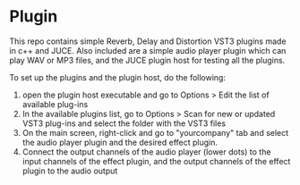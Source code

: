 # Plugin

This repo contains simple Reverb, Delay and Distortion VST3 plugins made in c++ and JUCE.
Also included are a simple audio player plugin which can play WAV or MP3 files, and the JUCE plugin host for testing all the plugins.

To set up the plugins and the plugin host, do the following:

1. open the plugin host executable and go to Options > Edit the list of available plug-ins
2. In the available plugins list, go to Options > Scan for new or updated VST3 plug-ins and select the folder with the VST3 files
3. On the main screen, right-click and go to "yourcompany" tab and select the audio player plugin and the desired effect plugin.
4. Connect the output channels of the audio player (lower dots) to the input channels of the effect plugin, and the output channels of the effect plugin to the audio output
